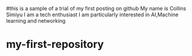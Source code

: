 #this is a sample of a trial of my first posting on github
My name is Collins Simiyu
I am a tech enthusiast
I am particularly interested in AI,Machine learning and networking
# my-first-repository
